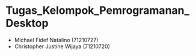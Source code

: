 # Tugas_Kelompok_Pemrogramanan_Desktop

- Michael Fidef Natalino (71210727)
- Christopher Justine Wijaya (71210720)
